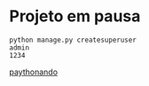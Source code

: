 # Projeto em pausa    
    python manage.py createsuperuser
    admin
    1234
[paythonando](https://www.youtube.com/watch?v=7dSq5z91Moc&list=WL&index=14)
